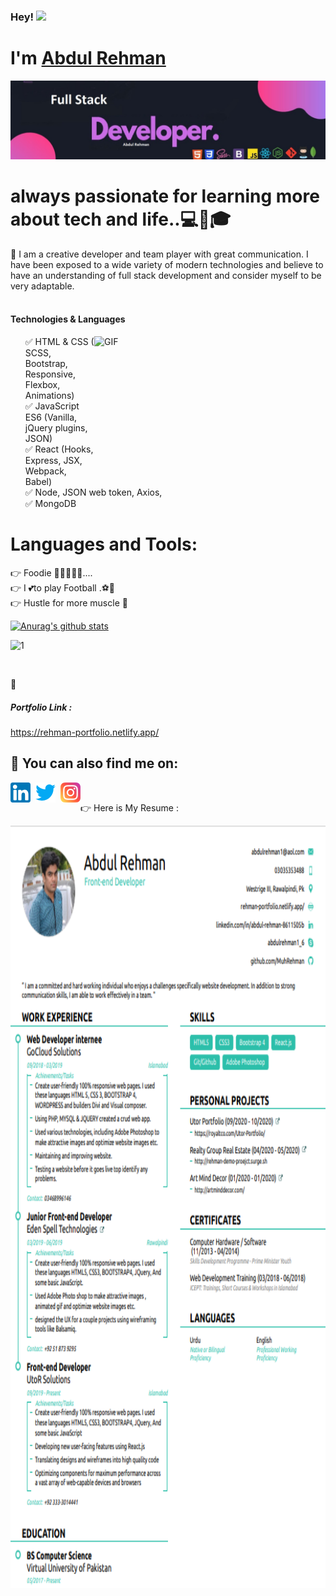 



<h3> Hey! <img src="https://media.giphy.com/media/hvRJCLFzcasrR4ia7z/giphy.gif" width="25px"> </h3>
<h1> I'm <a href="https://rehman-portfolio.netlify.app/">Abdul Rehman</a> </h1>
<img  style="center" src="https://github.com/MuhRehman/MuhRehman/blob/master/Rehman-timeline.jpg">
<h1>
always passionate for learning more about tech and life..💻🙋🎓</h1> 





💬 I am a creative developer and team player with great communication. I have been exposed to a wide variety of modern technologies and believe to have an understanding of full stack development and consider myself to be very adaptable.<br><br>
<h4>Technologies & Languages</h4>
<ul>
 <img align="right" alt="GIF" src="https://github.com/abhisheknaiidu/abhisheknaiidu/blob/master/code.gif?raw=true" width="370" height="220" />
✅ HTML & CSS ( SCSS, Bootstrap, Responsive, Flexbox, Animations)<br>
✅ JavaScript ES6 (Vanilla, jQuery plugins, JSON)<br>
✅ React (Hooks, Express, JSX, Webpack, Babel)<br>
✅ Node, JSON web token, Axios,<br>
✅ MongoDB  <br>



</ul>

 <h1>Languages and Tools:</h1>



👉 Foodie 🍔🍕🍗🍲🍰....<br>
👉 I 💕to play Football .⚽🏃<br>
👉 Hustle for more muscle 💪<br>



[![Anurag's github stats](https://github-readme-stats.vercel.app/api?username=MuhRehman&theme=blue-green)](https://github.com/anuraghazra/github-readme-stats )


![1](https://github-readme-stats.vercel.app/api/top-langs/?username=MuhRehman&theme=blue-green)


<br>



🔗  <h5> Portfolio Link :</h5> https://rehman-portfolio.netlify.app/

<h2>📩   You can also find me on:   </h2>




[<img align="left"  alt="Rehman linkedin" width="32px" src="https://github.com/MuhRehman/MuhRehman/blob/master/linkedin-icon.png" />](https://www.linkedin.com/in/abdul-rehman-%E2%9C%94-8611505b/)

[<img align="left" style="margin: 0 0.5rem;"  alt="Rehman twitter" width="32px" src="https://github.com/MuhRehman/MuhRehman/blob/master/twitter-icon.png" />](https://twitter.com/paki_jan)

[<img align="left" alt="Rehman instagram" width="32px" src="https://github.com/MuhRehman/MuhRehman/blob/master/instagram-icon.png" />](https://www.instagram.com/rehman_coding/)
<br>



👉 Here is My Resume :



<img align="center" src="https://github.com/MuhRehman/MuhRehman/blob/master/Rehman-Front-end-Developer-CV.PNG" width="900" height="1220">
